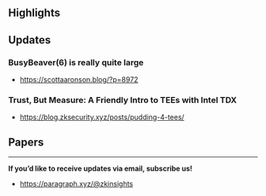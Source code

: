 ## Highlights

## Updates
### BusyBeaver(6) is really quite large
- <https://scottaaronson.blog/?p=8972>
### Trust, But Measure: A Friendly Intro to TEEs with Intel TDX
- <https://blog.zksecurity.xyz/posts/pudding-4-tees/>


## Papers


---
**If you’d like to receive updates via email, subscribe us!**

- <https://paragraph.xyz/@zkinsights>
